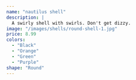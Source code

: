 ```yaml
---
name: "nautilus shell"
description: |
  A swirly shell with swirls. Don't get dizzy.
image: "/images/shells/round-shell-1.jpg"
price: 8.99
colors:
  - "Black"
  - "Orange"
  - "Green"
  - "Purple"
shape: "Round"
---
```

